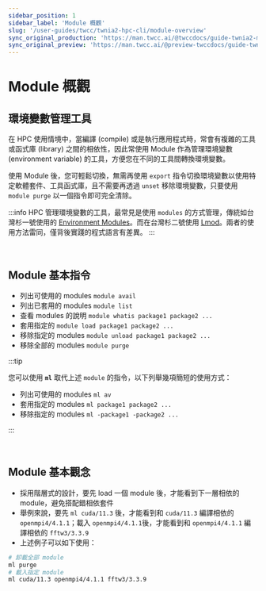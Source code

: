 ```yaml
---
sidebar_position: 1
sidebar_label: 'Module 概觀'
slug: '/user-guides/twcc/twnia2-hpc-cli/module-overview'
sync_original_production: 'https://man.twcc.ai/@twccdocs/guide-twnia2-module-overview-zh' 
sync_original_preview: 'https://man.twcc.ai/@preview-twccdocs/guide-twnia2-module-overview-zh' 
---
```


# Module 概觀


## 環境變數管理工具

在 HPC 使用情境中，當編譯 (compile) 或是執行應用程式時，常會有複雜的工具或函式庫 (library) 之間的相依性，因此常使用 Module 作為管理環境變數 (environment variable) 的工具，方便您在不同的工具間轉換環境變數。

使用 Module 後，您可輕鬆切換，無需再使用 `export` 指令切換環境變數以使用特定軟體套件、工具函式庫，且不需要再透過 `unset` 移除環境變數，只要使用 `module purge` 以一個指令即可完全清除。
 
:::info
HPC 管理環境變數的工具，最常見是使用 `modules` 的方式管理，傳統如台灣杉一號使用的 [<ins>Environment Modules</ins>](http://modules.sourceforge.net)。而在台灣杉二號使用 [<ins>Lmod</ins>](https://lmod.readthedocs.io)。兩者的使用方法雷同，僅背後實踐的程式語言有差異。
:::

<br/>


## Module 基本指令

- 列出可使用的 modules
 `module avail`
- 列出已套用的 modules
  `module list`
- 查看 modules 的說明
  `module whatis package1 package2 ...`
- 套用指定的
 `module load package1 package2 ...`
- 移除指定的 modules
  `module unload package1 package2 ...`
- 移除全部的 modules
  `module purge`

:::tip

您可以使用 **`ml`** 取代上述 `module` 的指令，以下列舉幾項簡短的使用方式：

- 列出可使用的 modules
 `ml av`
- 套用指定的 modules
 `ml package1 package2 ...`
- 移除指定的 modules
  `ml -package1 -package2 ...`

:::

<br/>


## Module 基本觀念

- 採用階層式的設計，要先 load 一個 module 後，才能看到下一層相依的 module，避免搭配錯相依套件 
- 舉例來說，要先 `ml cuda/11.3` 後，才能看到和 `cuda/11.3` 編譯相依的 `openmpi4/4.1.1`；載入 `openmpi4/4.1.1`後，才能看到和 `openmpi4/4.1.1` 編譯相依的 `fftw3/3.3.9`
- 上述例子可以如下使用：
```bash
# 卸載全部 module
ml purge
# 載入指定 module
ml cuda/11.3 openmpi4/4.1.1 fftw3/3.3.9 
```